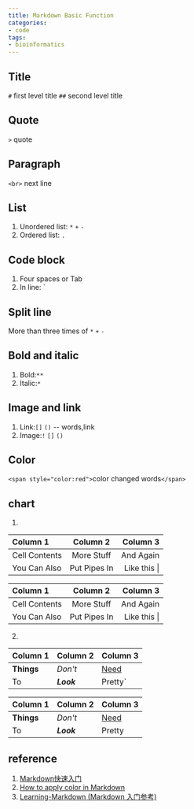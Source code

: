 ```yaml
---
title: Markdown Basic Function
categories: 
- code
tags: 
- bioinformatics
---
```


## Title
`#` first level title
`##` second level title

## Quote
`>` quote

## Paragraph
`<br>` next line

## List
1. Unordered list: `*` `+` `-`
2. Ordered list: `.`

## Code block
1. Four spaces or Tab
2. In line: `

## Split line
More than three times of `*` `+` `-`

## Bold and italic
1. Bold:`**`
2. Italic:`*`

## Image and link
1. Link:`[]` `()` -- words,link
2. Image:`!` `[]` `()`

## Color
`<span style="color:red">`color changed words`</span>`

## chart
1. 

  | Column 1       | Column 2     | Column 3     | 
  | :------------- | :----------: | -----------: | 
  |  Cell Contents | More Stuff   | And Again    | 
  | You Can Also   | Put Pipes In | Like this \| |`

| Column 1       | Column 2     | Column 3     |
| :------------- | :----------: | -----------: |
|  Cell Contents | More Stuff   | And Again    |
| You Can Also   | Put Pipes In | Like this \| |

2. 
  Column 1 | Column 2 | Column 3
  --- | --- | ---
  **Things** | _Don't_ | [Need](http://makeuseof.com)
  To | *__Look__* | Pretty`

Column 1 | Column 2 | Column 3
--- | --- | ---
**Things** | _Don't_ | [Need](http://makeuseof.com)
To | *__Look__* | Pretty


## reference
1. [Markdown快速入门](https://www.jianshu.com/p/774f70629770)
2. [How to apply color in Markdown](https://stackoverflow.com/a/35485694)
3. [Learning-Markdown (Markdown 入门参考)](http://xianbai.me/learn-md/index.html)
